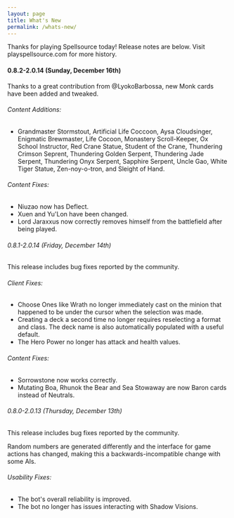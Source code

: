 ```yaml
---
layout: page
title: What's New
permalink: /whats-new/
---
```

Thanks for playing Spellsource today! Release notes are below. Visit playspellsource.com for more history.

#### 0.8.2-2.0.14 (Sunday, December 16th)

Thanks to a great contribution from @<BK>LyokoBarbossa, new Monk cards have been added and tweaked.

###### Content Additions:

 - Grandmaster Stormstout, Artificial Life Coccoon, Aysa Cloudsinger, Enigmatic Brewmaster, Life Cocoon, Monastery Scroll-Keeper, Ox School Instructor, Red Crane Statue, Student of the Crane, Thundering Crimson Seprent, Thundering Golden Serpent, Thundering Jade Serpent, Thundering Onyx Serpent, Sapphire Serpent, Uncle Gao, White Tiger Statue, Zen-noy-o-tron, and Sleight of Hand.  

###### Content Fixes:

 - Niuzao now has Deflect.
 - Xuen and Yu'Lon have been changed.
 - Lord Jaraxxus now correctly removes himself from the battlefield after being played.

###### 0.8.1-2.0.14 (Friday, December 14th)

This release includes bug fixes reported by the community.

###### Client Fixes:

 - Choose Ones like Wrath no longer immediately cast on the minion that happened to be under the cursor when the selection was made.
 - Creating a deck a second time no longer requires reselecting a format and class. The deck name is also automatically populated with a useful default.
 - The Hero Power no longer has attack and health values.
 
###### Content Fixes:

 - Sorrowstone now works correctly.
 - Mutating Boa, Rhunok the Bear and Sea Stowaway are now Baron cards instead of Neutrals.

###### 0.8.0-2.0.13 (Thursday, December 13th)

This release includes bug fixes reported by the community.

Random numbers are generated differently and the interface for game actions has changed, making this a backwards-incompatible change with some AIs.

###### Usability Fixes:

 - The bot's overall reliability is improved.
 - The bot no longer has issues interacting with Shadow Visions.